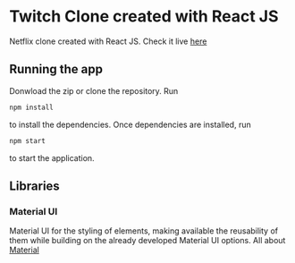 # Twitch Clone created with React JS

Netflix clone created with React JS. Check it live [here](https://twitch-clone-ecru.vercel.app/)

## Running the app

Donwload the zip or clone the repository. Run

```bash
npm install
```

to install the dependencies. Once dependencies are installed, run

```bash
npm start
```

to start the application.

## Libraries

### Material UI

Material UI for the styling of elements, making available the reusability of them while building on the already developed Material UI options. All about [Material](https://mui.com/)

